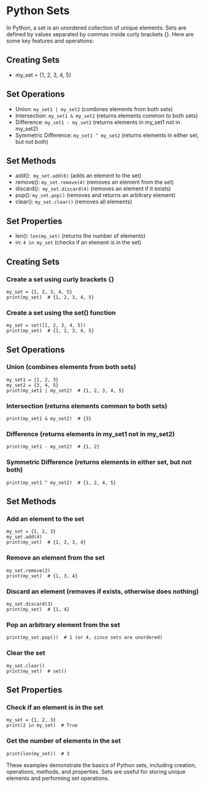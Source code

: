 # Python Sets
In Python, a set is an unordered collection of unique elements. Sets are defined by values separated by commas inside curly brackets {}. Here are some key features and operations:

## Creating Sets

- my_set = {1, 2, 3, 4, 5}

## Set Operations

- Union: ```my_set1 | my_set2``` (combines elements from both sets)
- Intersection: ```my_set1 & my_set2``` (returns elements common to both sets)
- Difference: ```my_set1 - my_set2``` (returns elements in my_set1 not in my_set2)
- Symmetric Difference: ```my_set1 ^ my_set2``` (returns elements in either set, but not both)

## Set Methods

- add():``` my_set.add(6)``` (adds an element to the set)
- remove(): ```my_set.remove(4)``` (removes an element from the set)
- discard():``` my_set.discard(4)``` (removes an element if it exists)
- pop(): ```my_set.pop()``` (removes and returns an arbitrary element)
- clear(): ```my_set.clear()``` (removes all elements)

## Set Properties

- len(): ```len(my_set)``` (returns the number of elements)
- in: ```4 in my_set``` (checks if an element is in the set)

## Creating Sets


### Create a set using curly brackets {}
```
my_set = {1, 2, 3, 4, 5}
print(my_set)  # {1, 2, 3, 4, 5}
```
### Create a set using the set() function
```
my_set = set([1, 2, 3, 4, 5])
print(my_set)  # {1, 2, 3, 4, 5}
```

## Set Operations

### Union (combines elements from both sets)
```
my_set1 = {1, 2, 3}
my_set2 = {3, 4, 5}
print(my_set1 | my_set2)  # {1, 2, 3, 4, 5}
```
### Intersection (returns elements common to both sets)
```
print(my_set1 & my_set2)  # {3}
```
### Difference (returns elements in my_set1 not in my_set2)
```
print(my_set1 - my_set2)  # {1, 2}
```
### Symmetric Difference (returns elements in either set, but not both)
```
print(my_set1 ^ my_set2)  # {1, 2, 4, 5}
```

## Set Methods


### Add an element to the set
```
my_set = {1, 2, 3}
my_set.add(4)
print(my_set)  # {1, 2, 3, 4}
```
### Remove an element from the set
```
my_set.remove(2)
print(my_set)  # {1, 3, 4}
```
### Discard an element (removes if exists, otherwise does nothing)
```
my_set.discard(3)
print(my_set)  # {1, 4}
```
### Pop an arbitrary element from the set
```
print(my_set.pop())  # 1 (or 4, since sets are unordered)
```
### Clear the set
```
my_set.clear()
print(my_set)  # set()
```

## Set Properties


### Check if an element is in the set
```
my_set = {1, 2, 3}
print(2 in my_set)  # True
```
### Get the number of elements in the set
```
print(len(my_set))  # 3
```

These examples demonstrate the basics of Python sets, including creation, operations, methods, and properties. Sets are useful for storing unique elements and performing set operations.
